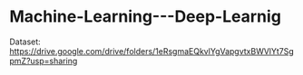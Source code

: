 # Machine-Learning---Deep-Learnig

Dataset: https://drive.google.com/drive/folders/1eRsgmaEQkvlYgVapgvtxBWVlYt7SgpmZ?usp=sharing
